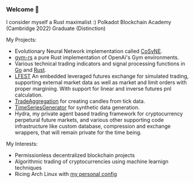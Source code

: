 ### Welcome :wave:
I consider myself a Rust maximalist :)
Polkadot Blockchain Academy (Cambridge 2022) Graduate (Distinction) 

My Projects:
- Evolutionary Neural Network implementation called [CoSyNE](https://github.com/MathisWellmann/cosyne).
- [gym-rs](https://github.com/MathisWellmann/gym-rs) a pure Rust implementation of OpenAi's Gym environments.
- Various technical trading indicators and signal processing functions  in [Go](https://github.com/MathisWellmann/go_ehlers_indicators)
and [Rust](https://github.com/MathisWellmann/sliding_features-rs).
- [LFEST](https://github.com/MathisWellmann/lfest-rs) An embedded leveraged futures exchange for simulated trading, supporting external market data as well as market and limit orders with proper margining. With support for linear and inverse futures pnl calculation.
- [TradeAggregation](https://github.com/MathisWellmann/trade_aggregation-rs) for creating candles from tick data.
- [TimeSeriesGenerator](https://github.com/MathisWellmann/time_series_generator-rs) for synthetic data generation.
- Hydra, my private agent based trading framework for cryptocurrency perpetural future markets, and various other supporting code infrastructure like custom database, compression and exchange wrappers, that will remain private for the time being.

My Interests:
- Permissionless decentralized blockchain projects
- Algorithmic trading of cryptocurrencies using machine learnign techniques
- Ricing Arch Linux with [my personal config](https://github.com/MathisWellmann/penrose-personal)
